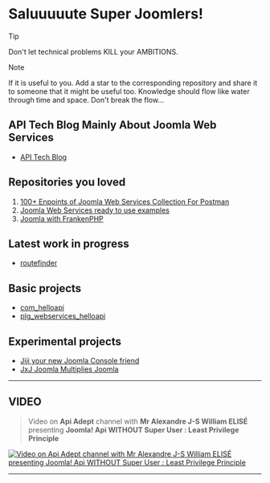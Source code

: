 # Saluuuuute Super Joomlers!

> [!TIP]
> Don't let technical problems KILL your AMBITIONS. 

> [!NOTE]
> If it is useful to you. Add a star to the corresponding repository and share it to someone that it might be useful too.
> Knowledge should flow like water through time and space. Don't break the flow...

## API Tech Blog Mainly About Joomla Web Services
- [API Tech Blog](https://github.com/alexandreelise/apiadept)

## Repositories you loved
1. [100+ Enpoints of Joomla Web Services Collection For Postman](https://github.com/alexandreelise/j4x-api-collection)
2. [Joomla Web Services ready to use examples](https://github.com/alexandreelise/j4x-api-examples)
3. [Joomla with FrankenPHP]()

## Latest work in progress
- [routefinder](https://github.com/alexandreelise/routefinder)

## Basic projects
- [com_helloapi](https://github.com/alexandreelise/com_helloapi)
- [plg_webservices_helloapi](https://)

## Experimental projects
- [Jiji your new Joomla Console friend](https://github.com/alexandreelise/plg_system_jiji)
- [JxJ Joomla Multiplies Joomla](https://github.com/alexandreelise/plg_system_jxj)


-----------------------------------------------------


## VIDEO

> Video on **Api Adept** channel with **Mr Alexandre J-S William ELISÉ** presenting **Joomla! Api WITHOUT Super User : Least Privilege Principle**

[![Video on Api Adept channel with Mr Alexandre J-S William ELISÉ presenting Joomla! Api WITHOUT Super User : Least Privilege Principle](https://img.youtube.com/vi/STw0a7sOtEU/maxresdefault.jpg)](https://www.youtube.com/watch?v=STw0a7sOtEU)

-----------------------------------------------------


